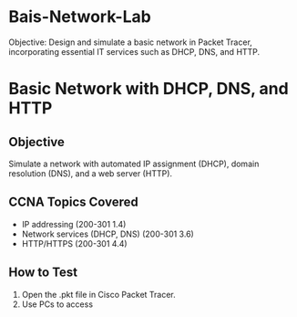 # Bais-Network-Lab
Objective: Design and simulate a basic network in Packet Tracer, incorporating essential IT  services such as DHCP, DNS, and HTTP. 

# Basic Network with DHCP, DNS, and HTTP

## Objective
Simulate a network with automated IP assignment (DHCP), domain resolution (DNS), and a web server (HTTP).

## CCNA Topics Covered
- IP addressing (200-301 1.4)
- Network services (DHCP, DNS) (200-301 3.6)
- HTTP/HTTPS (200-301 4.4)

## How to Test
1. Open the .pkt file in Cisco Packet Tracer.
2. Use PCs to access
